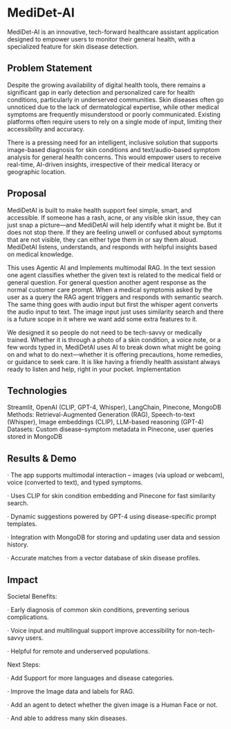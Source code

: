 # MediDet-AI
MediDet-AI is an innovative, tech-forward healthcare assistant application designed to empower users to monitor their general health, with a specialized feature for skin disease detection.
## Problem Statement

Despite the growing availability of digital health tools, there remains a significant gap in early detection and personalized care for health conditions, particularly in underserved communities. Skin diseases often go unnoticed due to the lack of dermatological expertise, while other medical symptoms are frequently misunderstood or poorly communicated. Existing platforms often require users to rely on a single mode of input, limiting their accessibility and accuracy.

There is a pressing need for an intelligent, inclusive solution that supports image-based diagnosis for skin conditions and text/audio-based symptom analysis for general health concerns. This would empower users to receive real-time, AI-driven insights, irrespective of their medical literacy or geographic location.

## Proposal

MediDetAI is built to make health support feel simple, smart, and accessible. If someone has a rash, acne, or any visible skin issue, they can just snap a picture—and MediDetAI will help identify what it might be. But it does not stop there. If they are feeling unwell or confused about symptoms that are not visible, they can either type them in or say them aloud. MediDetAI listens, understands, and responds with helpful insights based on medical knowledge.

This uses Agentic AI and Implements multimodal RAG. In the text session one agent classifies whether the given text is related to the medical field or general question. For general question another agent response as the normal customer care prompt. When a medical symptomis asked by the user as a query the RAG agent triggers and responds with semantic search. The same thing goes with audio input but first the whisper agent converts the audio input to text. The image input just uses similarity search and there is a future scope in it where we want add some extra features to it.

We designed it so people do not need to be tech-savvy or medically trained. Whether it is through a photo of a skin condition, a voice note, or a few words typed in, MediDetAI uses AI to break down what might be going on and what to do next—whether it is offering precautions, home remedies, or guidance to seek care. It is like having a friendly health assistant always ready to listen and help, right in your pocket.
Implementation

## Technologies
Streamlit, OpenAI (CLIP, GPT-4, Whisper), LangChain, Pinecone, MongoDB Methods: Retrieval-Augmented Generation (RAG), Speech-to-text (Whisper), Image embeddings (CLIP), LLM-based reasoning (GPT-4) Datasets: Custom disease-symptom metadata in Pinecone, user queries stored in MongoDB


## Results & Demo

· The app supports multimodal interaction – images (via upload or webcam), voice (converted to text), and typed symptoms.

· Uses CLIP for skin condition embedding and Pinecone for fast similarity search.

· Dynamic suggestions powered by GPT-4 using disease-specific prompt templates.

· Integration with MongoDB for storing and updating user data and session history.

· Accurate matches from a vector database of skin disease profiles.



## Impact

Societal Benefits:

· Early diagnosis of common skin conditions, preventing serious complications.

· Voice input and multilingual support improve accessibility for non-tech-savvy users.

· Helpful for remote and underserved populations.

Next Steps:

· Add Support for more languages and disease categories.

· Improve the Image data and labels for RAG.

· Add an agent to detect whether the given image is a Human Face or not.

· And able to address many skin diseases.
